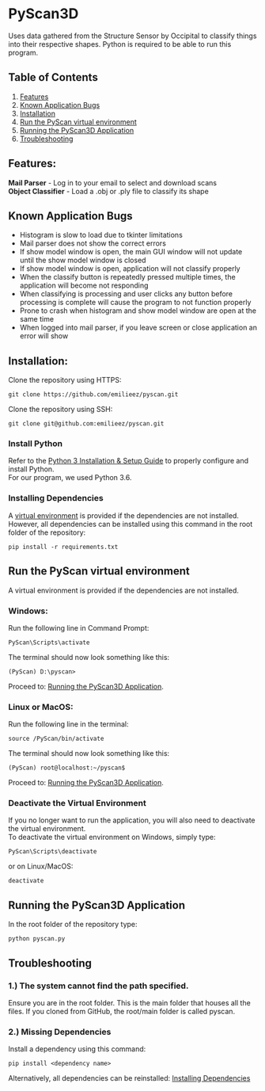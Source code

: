 # PyScan3D
Uses data gathered from the Structure Sensor by Occipital to classify things into their respective shapes. 
Python is required to be able to run this program.


## Table of Contents
1. [Features](#Features)
2. [Known Application Bugs](#Known-Application-Bugs)
3. [Installation](#Installation)
4. [Run the PyScan virtual environment](#Run-the-PyScan-virtual-environment)
5. [Running the PyScan3D Application](#Running-the-PyScan3D-Application)
6. [Troubleshooting](#Troubleshooting)



## Features:
**Mail Parser** - Log in to your email to select and download scans <br>
**Object Classifier** - Load a .obj or .ply file to classify its shape


## Known Application Bugs
- Histogram is slow to load due to tkinter limitations
- Mail parser does not show the correct errors
- If show model window is open, the main GUI window will not update until the show model window is closed
- If show model window is open,  application will not classify properly
- When the classify button is repeatedly pressed multiple times, the application will become not responding
- When classifying is processing and user clicks any button before processing is complete will cause the program to not function properly
- Prone to crash when histogram and show model window are open at the same time
- When logged into mail parser, if you leave screen or close application an error will show

## Installation:
Clone the repository using HTTPS:
```
git clone https://github.com/emilieez/pyscan.git
```

Clone the repository using SSH:

```
git clone git@github.com:emilieez/pyscan.git
```

### Install Python
Refer to the [Python 3 Installation & Setup Guide](https://realpython.com/installing-python/) to properly configure and install Python. \
For our program, we used Python 3.6. 

### Installing Dependencies
A [virtual environment](#Run-the-PyScan-virtual-environment) is provided if the dependencies are not installed.
However, all dependencies can be installed using this command in the root folder of the repository:
```
pip install -r requirements.txt
```

## Run the PyScan virtual environment
A virtual environment is provided if the dependencies are not installed.
### Windows:

Run the following line in Command Prompt:
```
PyScan\Scripts\activate
```

The terminal should now look something like this:
```
(PyScan) D:\pyscan>
```
Proceed to: [Running the PyScan3D Application](#Running-the-PyScan3D-Application).

### Linux or MacOS: 

Run the following line in the terminal:
```
source /PyScan/bin/activate
```

The terminal should now look something like this:
```
(PyScan) root@localhost:~/pyscan$
```
Proceed to: [Running the PyScan3D Application](#Running-the-PyScan3D-Application).

### Deactivate the Virtual Environment
If you no longer want to run the application, you will also need to deactivate the virtual environment.<br>
To deactivate the virtual environment on Windows, simply type:
```
PyScan\Scripts\deactivate
```
or on Linux/MacOS:
```
deactivate
```

## Running the PyScan3D Application
In the root folder of the repository type:
```
python pyscan.py
```

## Troubleshooting


### 1.) The system cannot find the path specified.
Ensure you are in the root folder. This is the main folder that houses all the files. 
If you cloned from GitHub, the root/main folder is called pyscan.

### 2.) Missing Dependencies
Install a dependency using this command:
```
pip install <dependency name>
```

Alternatively, all dependencies can be reinstalled: [Installing Dependencies](#Installing-Dependencies)
